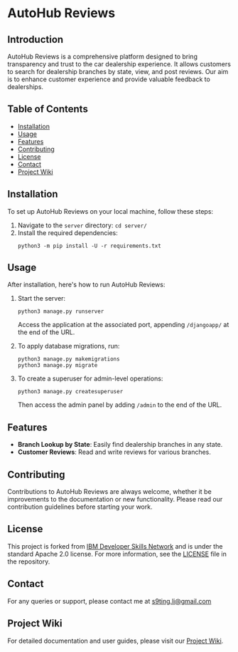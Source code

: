 # AutoHub Reviews

## Introduction
AutoHub Reviews is a comprehensive platform designed to bring transparency and trust to the car dealership experience. It allows customers to search for dealership branches by state, view, and post reviews. Our aim is to enhance customer experience and provide valuable feedback to dealerships.

## Table of Contents
- [Installation](#installation)
- [Usage](#usage)
- [Features](#features)
- [Contributing](#contributing)
- [License](#license)
- [Contact](#contact)
- [Project Wiki](#project-wiki)

## Installation
To set up AutoHub Reviews on your local machine, follow these steps:
1. Navigate to the `server` directory: `cd server/`
2. Install the required dependencies:
   ```
   python3 -m pip install -U -r requirements.txt
   ```

## Usage
After installation, here's how to run AutoHub Reviews:
1. Start the server:
   ```
   python3 manage.py runserver
   ```
   Access the application at the associated port, appending `/djangoapp/` at the end of the URL.

2. To apply database migrations, run:
   ```
   python3 manage.py makemigrations
   python3 manage.py migrate
   ```

3. To create a superuser for admin-level operations:
   ```
   python3 manage.py createsuperuser
   ```
   Then access the admin panel by adding `/admin` to the end of the URL.

## Features
- **Branch Lookup by State**: Easily find dealership branches in any state.
- **Customer Reviews**: Read and write reviews for various branches.

## Contributing
Contributions to AutoHub Reviews are always welcome, whether it be improvements to the documentation or new functionality. Please read our contribution guidelines before starting your work.

## License
This project is forked from [IBM Developer Skills Network](https://github.com/ibm-developer-skills-network/agfzb-CloudAppDevelopment_Capstone) and is under the standard Apache 2.0 license. For more information, see the [LICENSE](LICENSE) file in the repository.

## Contact
For any queries or support, please contact me at s9ting.li@gmail.com

## Project Wiki
For detailed documentation and user guides, please visit our [Project Wiki](https://github.com/YutingLi2001/AutoHub-Reviews-Platform/wiki).
```
